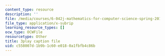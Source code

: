 ```yaml
---
content_type: resource
description: ''
file: /media/courses/6-042j-mathematics-for-computer-science-spring-2015/c558007d1b9b1c60e0180a1fbfb4c86b_F3y8qupFfUs.srt
file_type: application/x-subrip
learning_resource_types: []
ocw_type: OCWFile
resourcetype: Other
title: 3play caption file
uid: c558007d-1b9b-1c60-e018-0a1fbfb4c86b
---
```

